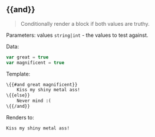 ## \{{and}}

> Conditionally render a block if both values are truthy.

Parameters: values `string|int` - the values to test against.

Data:

```js
var great = true
var magnificent = true
```

Template:

```handlebars
\{{#and great magnificent}}
    Kiss my shiny metal ass!
\{{else}}
    Never mind :(
\{{/and}}
```

Renders to:

```
Kiss my shiny metal ass!
```